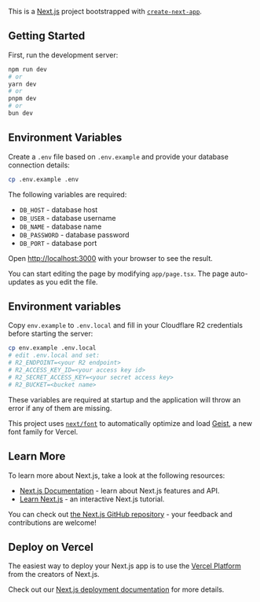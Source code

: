 This is a [Next.js](https://nextjs.org) project bootstrapped with [`create-next-app`](https://nextjs.org/docs/app/api-reference/cli/create-next-app).

## Getting Started

First, run the development server:

```bash
npm run dev
# or
yarn dev
# or
pnpm dev
# or
bun dev
```

## Environment Variables

Create a `.env` file based on `.env.example` and provide your database
connection details:

```bash
cp .env.example .env
```

The following variables are required:

- `DB_HOST` - database host
- `DB_USER` - database username
- `DB_NAME` - database name
- `DB_PASSWORD` - database password
- `DB_PORT` - database port

Open [http://localhost:3000](http://localhost:3000) with your browser to see the result.

You can start editing the page by modifying `app/page.tsx`. The page auto-updates as you edit the file.

## Environment variables

Copy `env.example` to `.env.local` and fill in your Cloudflare R2 credentials before starting the server:

```bash
cp env.example .env.local
# edit .env.local and set:
# R2_ENDPOINT=<your R2 endpoint>
# R2_ACCESS_KEY_ID=<your access key id>
# R2_SECRET_ACCESS_KEY=<your secret access key>
# R2_BUCKET=<bucket name>
```

These variables are required at startup and the application will throw an error if any of them are missing.

This project uses [`next/font`](https://nextjs.org/docs/app/building-your-application/optimizing/fonts) to automatically optimize and load [Geist](https://vercel.com/font), a new font family for Vercel.

## Learn More

To learn more about Next.js, take a look at the following resources:

- [Next.js Documentation](https://nextjs.org/docs) - learn about Next.js features and API.
- [Learn Next.js](https://nextjs.org/learn) - an interactive Next.js tutorial.

You can check out [the Next.js GitHub repository](https://github.com/vercel/next.js) - your feedback and contributions are welcome!

## Deploy on Vercel

The easiest way to deploy your Next.js app is to use the [Vercel Platform](https://vercel.com/new?utm_medium=default-template&filter=next.js&utm_source=create-next-app&utm_campaign=create-next-app-readme) from the creators of Next.js.

Check out our [Next.js deployment documentation](https://nextjs.org/docs/app/building-your-application/deploying) for more details.

